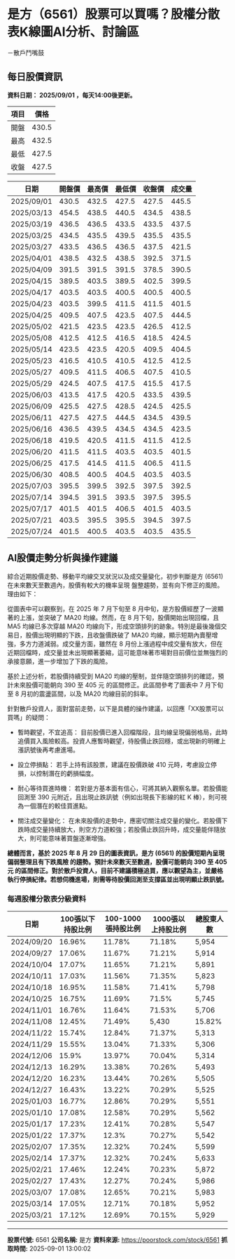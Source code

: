 # 是方（6561）股票可以買嗎？股權分散表K線圖AI分析、討論區
－散戶鬥嘴鼓

## 每日股價資訊

**資料日期： 2025/09/01 ，每天14:00後更新。**

| 項目 | 價格 |
|------|------|
| 開盤 | 430.5 |
| 最高 | 432.5 |
| 最低 | 427.5 |
| 收盤 | 427.5 |

| 日期 | 開盤價 | 最高價 | 最低價 | 收盤價 | 成交量 |
|------|--------|--------|--------|--------|--------|
| 2025/09/01 | 430.5 | 432.5 | 427.5 | 427.5 | 445.5 |
| 2025/03/13 | 454.5 | 438.5 | 440.5 | 434.5 | 438.5 |
| 2025/03/19 | 436.5 | 436.5 | 433.5 | 433.5 | 437.5 |
| 2025/03/25 | 434.5 | 435.5 | 439.5 | 435.5 | 435.5 |
| 2025/03/27 | 433.5 | 436.5 | 436.5 | 437.5 | 421.5 |
| 2025/04/01 | 438.5 | 432.5 | 438.5 | 392.5 | 371.5 |
| 2025/04/09 | 391.5 | 391.5 | 391.5 | 378.5 | 390.5 |
| 2025/04/15 | 389.5 | 403.5 | 389.5 | 402.5 | 399.5 |
| 2025/04/17 | 403.5 | 403.5 | 400.5 | 400.5 | 400.5 |
| 2025/04/23 | 403.5 | 399.5 | 411.5 | 411.5 | 401.5 |
| 2025/04/25 | 409.5 | 407.5 | 423.5 | 407.5 | 444.5 |
| 2025/05/02 | 421.5 | 423.5 | 423.5 | 426.5 | 412.5 |
| 2025/05/08 | 412.5 | 412.5 | 416.5 | 418.5 | 424.5 |
| 2025/05/14 | 423.5 | 423.5 | 420.5 | 409.5 | 404.5 |
| 2025/05/23 | 416.5 | 410.5 | 410.5 | 412.5 | 412.5 |
| 2025/05/27 | 409.5 | 411.5 | 406.5 | 407.5 | 410.5 |
| 2025/05/29 | 424.5 | 407.5 | 417.5 | 415.5 | 417.5 |
| 2025/06/03 | 413.5 | 417.5 | 420.5 | 433.5 | 439.5 |
| 2025/06/09 | 425.5 | 427.5 | 428.5 | 424.5 | 425.5 |
| 2025/06/11 | 427.5 | 427.5 | 444.5 | 434.5 | 439.5 |
| 2025/06/16 | 436.5 | 439.5 | 434.5 | 434.5 | 423.5 |
| 2025/06/18 | 419.5 | 420.5 | 411.5 | 411.5 | 412.5 |
| 2025/06/20 | 411.5 | 411.5 | 403.5 | 403.5 | 401.5 |
| 2025/06/25 | 417.5 | 414.5 | 411.5 | 406.5 | 411.5 |
| 2025/06/30 | 408.5 | 400.5 | 404.5 | 403.5 | 403.5 |
| 2025/07/03 | 395.5 | 399.5 | 392.5 | 397.5 | 392.5 |
| 2025/07/14 | 394.5 | 391.5 | 393.5 | 397.5 | 395.5 |
| 2025/07/17 | 401.5 | 401.5 | 406.5 | 401.5 | 403.5 |
| 2025/07/21 | 403.5 | 395.5 | 395.5 | 394.5 | 397.5 |
| 2025/07/24 | 401.5 | 400.5 | 403.5 | 403.5 | 435.5 |

## AI股價走勢分析與操作建議

綜合近期股價走勢、移動平均線交叉狀況以及成交量變化，初步判斷是方 (6561) 在未來數天至數週內，股價有較大的機率呈現 盤整趨勢，並有向下修正的風險。理由如下：

從圖表中可以觀察到，在 2025 年 7 月下旬至 8 月中旬，是方股價經歷了一波顯著的上漲，並突破了 MA20 均線。然而，在 8 月下旬，股價開始出現回檔，且 MA5 均線已多次穿越 MA20 均線向下，形成空頭排列的跡象。特別是最後幾個交易日，股價出現明顯的下跌，且收盤價跌破了 MA20 均線，顯示短期內賣壓增強，多方力道減弱。成交量方面，雖然在 8 月份上漲過程中成交量有放大，但在近期回檔時，成交量並未出現顯著萎縮，這可能意味著市場對目前價位並無強烈的承接意願，進一步增加了下跌的風險。

基於上述分析，若股價持續受到 MA20 均線的壓制，並伴隨空頭排列的確認，預計未來股價可能朝向 390 至 405 元 的區間修正。此區間參考了圖表中 7 月下旬至 8 月初的震盪區間，以及 MA20 均線目前的斜率。

針對散戶投資人，面對當前走勢，以下是具體的操作建議，以回應「XX股票可以買嗎」的疑問：

*   暫時觀望，不宜追高： 目前股價已進入回檔階段，且均線呈現偏弱格局，此時追價買入風險較高。投資人應暫時觀望，待股價止跌回穩，或出現新的明確上漲訊號後再考慮進場。

*   設立停損點： 若手上持有該股票，建議在股價跌破 410 元時，考慮設立停損，以控制潛在的虧損幅度。

*   耐心等待買進時機： 若對是方基本面有信心，可將其納入觀察名單。若股價能回測至 390 元附近，且出現止跌訊號（例如出現長下影線的紅 K 棒），則可視為一個潛在的較佳買進點。

*   關注成交量變化： 在未來股價的走勢中，應密切關注成交量的變化。若股價下跌時成交量持續放大，則空方力道較強；若股價止跌回升時，成交量能伴隨放大，則可能意味著買盤逐漸增強。

**總體而言，基於 2025 年 8 月 29 日的圖表資訊，是方 (6561) 的股價短期內呈現 偏弱整理且有下跌風險 的趨勢。預計未來數天至數週，股價可能朝向 390 至 405 元 的區間修正。對於散戶投資人，目前不建議積極追買，應以觀望為主，並嚴格執行停損紀律。若想伺機進場，則需等待股價回測至支撐區並出現明顯止跌訊號。**

### 每週股權分散表分級資料

| 日期 | 100張以下持股比例 | 100-1000張持股比例 | 1000張以上持股比例 | 總股東人數 |
|------|-------------------|--------------------|--------------------|----------|
| 2024/09/20 | 16.96% | 11.78% | 71.18% | 5,954 |
| 2024/09/27 | 17.06% | 11.67% | 71.21% | 5,914 |
| 2024/10/04 | 17.07% | 11.65% | 71.21% | 5,891 |
| 2024/10/11 | 17.03% | 11.56% | 71.35% | 5,823 |
| 2024/10/18 | 16.95% | 11.58% | 71.41% | 5,798 |
| 2024/10/25 | 16.75% | 11.69% | 71.5% | 5,745 |
| 2024/11/01 | 16.76% | 11.64% | 71.53% | 5,706 |
| 2024/11/08 | 12.45% | 71.49% | 5,430 | 15.82% |
| 2024/11/22 | 15.74% | 12.84% | 71.37% | 5,313 |
| 2024/11/29 | 15.55% | 13.04% | 71.33% | 5,306 |
| 2024/12/06 | 15.9% | 13.97% | 70.04% | 5,314 |
| 2024/12/13 | 16.29% | 13.38% | 70.26% | 5,493 |
| 2024/12/20 | 16.23% | 13.44% | 70.26% | 5,505 |
| 2024/12/27 | 16.43% | 13.22% | 70.29% | 5,525 |
| 2025/01/03 | 16.77% | 12.86% | 70.29% | 5,551 |
| 2025/01/10 | 17.08% | 12.58% | 70.29% | 5,562 |
| 2025/01/17 | 17.23% | 12.41% | 70.28% | 5,547 |
| 2025/01/22 | 17.37% | 12.3% | 70.27% | 5,542 |
| 2025/02/07 | 17.35% | 12.32% | 70.24% | 5,599 |
| 2025/02/14 | 17.37% | 12.32% | 70.24% | 5,633 |
| 2025/02/21 | 17.46% | 12.24% | 70.23% | 5,872 |
| 2025/02/27 | 17.43% | 12.27% | 70.24% | 5,986 |
| 2025/03/07 | 17.08% | 12.65% | 70.21% | 5,983 |
| 2025/03/14 | 17.05% | 12.71% | 70.18% | 5,952 |
| 2025/03/21 | 17.12% | 12.69% | 70.15% | 5,929 |

---

**股票代號:** 6561
**公司名稱:** 是方
**資料來源:** https://poorstock.com/stock/6561
**抓取時間:** 2025-09-01 13:00:02